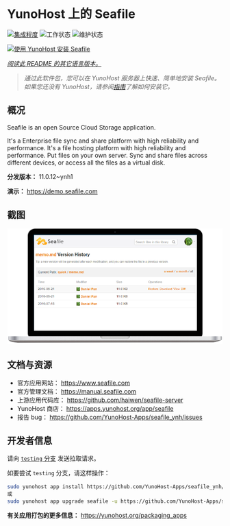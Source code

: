 <!--
注意：此 README 由 <https://github.com/YunoHost/apps/tree/master/tools/readme_generator> 自动生成
请勿手动编辑。
-->

# YunoHost 上的 Seafile

[![集成程度](https://dash.yunohost.org/integration/seafile.svg)](https://ci-apps.yunohost.org/ci/apps/seafile/) ![工作状态](https://ci-apps.yunohost.org/ci/badges/seafile.status.svg) ![维护状态](https://ci-apps.yunohost.org/ci/badges/seafile.maintain.svg)

[![使用 YunoHost 安装 Seafile](https://install-app.yunohost.org/install-with-yunohost.svg)](https://install-app.yunohost.org/?app=seafile)

*[阅读此 README 的其它语言版本。](./ALL_README.md)*

> *通过此软件包，您可以在 YunoHost 服务器上快速、简单地安装 Seafile。*  
> *如果您还没有 YunoHost，请参阅[指南](https://yunohost.org/install)了解如何安装它。*

## 概况

Seafile is an open Source Cloud Storage application.

It's a Enterprise file sync and share platform with high reliability and performance. It's a file hosting platform with high reliability and performance. Put files on your own server. Sync and share files across different devices, or access all the files as a virtual disk.


**分发版本：** 11.0.12~ynh1

**演示：** <https://demo.seafile.com>

## 截图

![Seafile 的截图](./doc/screenshots/screenshot.png)

## 文档与资源

- 官方应用网站： <https://www.seafile.com>
- 官方管理文档： <https://manual.seafile.com>
- 上游应用代码库： <https://github.com/haiwen/seafile-server>
- YunoHost 商店： <https://apps.yunohost.org/app/seafile>
- 报告 bug： <https://github.com/YunoHost-Apps/seafile_ynh/issues>

## 开发者信息

请向 [`testing` 分支](https://github.com/YunoHost-Apps/seafile_ynh/tree/testing) 发送拉取请求。

如要尝试 `testing` 分支，请这样操作：

```bash
sudo yunohost app install https://github.com/YunoHost-Apps/seafile_ynh/tree/testing --debug
或
sudo yunohost app upgrade seafile -u https://github.com/YunoHost-Apps/seafile_ynh/tree/testing --debug
```

**有关应用打包的更多信息：** <https://yunohost.org/packaging_apps>
